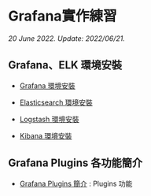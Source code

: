 # Grafana實作練習

*20 June 2022. Update: 2022/06/21.*

## Grafana、ELK 環境安裝

* [Grafana 環境安裝](https://github.com/Darrenli840214/Grafana/tree/main/Grafana%20install)

* [Elasticsearch 環境安裝](https://github.com/Darrenli840214/Grafana/tree/main/Elasticsearch%20install)

* [Logstash 環境安裝](https://github.com/Darrenli840214/Grafana/tree/main/Logstash%20install)

* [Kibana 環境安裝](https://github.com/Darrenli840214/Grafana/tree/main/Kibana%20install)

## Grafana Plugins 各功能簡介

* [Grafana Plugins 簡介](https://github.com/Darrenli840214/Grafana/tree/main/plugins) :  Plugins 功能
